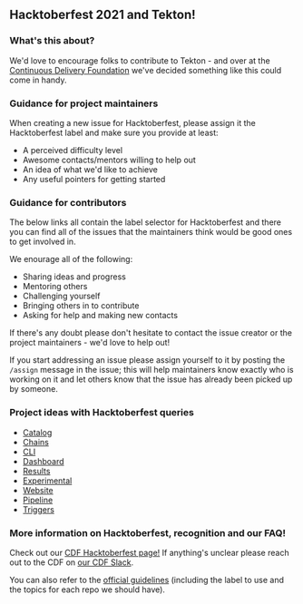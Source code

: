 ## Hacktoberfest 2021 and Tekton!

### What's this about?

We'd love to encourage folks to contribute to Tekton - and over at the [Continuous Delivery Foundation](https://cd.foundation/) we've decided something like this could come in handy.

### Guidance for project maintainers

When creating a new issue for Hacktoberfest, please assign it the Hacktoberfest label and make sure you provide at least:

- A perceived difficulty level
- Awesome contacts/mentors willing to help out
- An idea of what we'd like to achieve
- Any useful pointers for getting started

### Guidance for contributors

The below links all contain the label selector for Hacktoberfest and there you can find all of the issues that the maintainers think would be good ones to get involved in.

We enourage all of the following:
- Sharing ideas and progress
- Mentoring others
- Challenging yourself
- Bringing others in to contribute
- Asking for help and making new contacts

If there's any doubt please don't hesitate to contact the issue creator or the project maintainers - we'd love to help out!

If you start addressing an issue please assign yourself to it by posting the `/assign` message in the issue; this will help maintainers know exactly who is working on it and let others know that the issue has already been picked up by someone.

### Project ideas with Hacktoberfest queries

- [Catalog](https://github.com/tektoncd/catalog/labels/Hacktoberfest)
- [Chains](https://github.com/tektoncd/chains/labels/Hacktoberfest)
- [CLI](https://github.com/tektoncd/cli/labels/Hacktoberfest)
- [Dashboard](https://github.com/tektoncd/dashboard/labels/Hacktoberfest)
- [Results](https://github.com/tektoncd/results/labels/Hacktoberfest)
- [Experimental](https://github.com/tektoncd/experimental/labels/Hacktoberfest)
- [Website](https://github.com/tektoncd/website/labels/Hacktoberfest)
- [Pipeline](https://github.com/tektoncd/pipeline/labels/Hacktoberfest)
- [Triggers](https://github.com/tektoncd/triggers/labels/Hacktoberfest)

### More information on Hacktoberfest, recognition and our FAQ!

Check out our [CDF Hacktoberfest page!](https://cd.foundation/hacktoberfest/) If anything's unclear please reach out to the CDF on [our CDF Slack](https://cdeliveryfdn.slack.com).

You can also refer to the [official guidelines](https://hacktoberfest.digitalocean.com/hacktoberfest-update) (including the label to use and the topics for each repo we should have).
